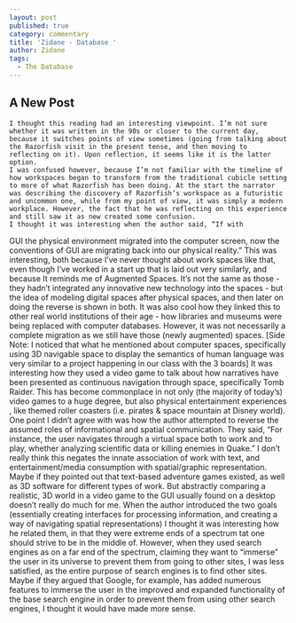 ```yaml
---
layout: post
published: true
category: commentary
title: 'Zidane - Database '
author: Zidane
tags:
  - The Database
---
```

## A New Post


	I thought this reading had an interesting viewpoint. I’m not sure whether it was written in the 90s or closer to the current day, because it switches points of view sometimes (going from talking about the Razorfish visit in the present tense, and then moving to  reflecting on it). Upon reflection, it seems like it is the latter option.
	I was confused however, because I’m not familiar with the timeline of how workspaces began to transform from the traditional cubicle setting to more of what Razorfish has been doing. At the start the narrator was describing the discovery of Razorfish’s workspace as a futuristic and uncommon one, while from my point of view, it was simply a modern workplace. However, the fact that he was reflecting on this experience and still saw it as new created some confusion.
	I thought it was interesting when the author said, “If with
GUI the physical environment migrated into the computer screen, now the
conventions of GUI are migrating back into our physical reality.” This was interesting, both because I’ve never thought about work spaces like that, even though I’ve worked in a start up that is laid out very similarly, and because It reminds me of Augmented Spaces.  It’s not the same as those -  they hadn’t integrated any innovative new technology into the spaces - but the idea of modeling digital spaces after physical spaces, and then later on doing the reverse is shown in both. It was also cool how they linked this to other real world institutions of their age - how libraries and museums were being replaced with computer databases. However, it was not necessarily a complete migration as we still have those (newly augmented) spaces. 
[Side Note: I noticed that what he mentioned about computer spaces, specifically using 3D navigable space to display the semantics of human language was very similar to a project happening in our class with the 3 boards]
	It was interesting how they used a video game to talk about how narratives have been presented as continuous navigation through space, specifically Tomb Raider. This has become commonplace in not only (the majority of today’s) video games to a huge degree, but also physical entertainment experiences , like themed roller coasters (i.e. pirates & space mountain at Disney world).
	One point I didn’t agree with was how the author attempted to reverse the assumed roles of informational and spatial communication. They said, “For instance, the user navigates through a virtual space both to work and to play, whether analyzing scientific data or killing enemies in Quake.” I don’t really think this negates the innate association of work with text, and entertainment/media consumption with spatial/graphic representation. Maybe if they pointed out that text-based adventure games existed, as well as 3D software for different types of work. But abstractly comparing a realistic, 3D world in a video game to the GUI usually found on a desktop doesn’t really do much for me.
	When the author introduced the two goals (essentially creating interfaces for processing information, and creating a way of navigating spatial representations) I thought it was interesting how he related them, in that they were extreme ends of a spectrum tat one should strive to be in the middle of. However, when they used search engines as on a far end of the spectrum, claiming they want to “immerse” the user in its universe to prevent them from going to other sites, I was less satisfied, as the entire purpose of search engines is to find other sites. Maybe if they argued that Google, for example, has added numerous features to immerse the user in the improved and expanded functionality of the base search engine in order to prevent them from using other search engines, I thought it would have made more sense.
